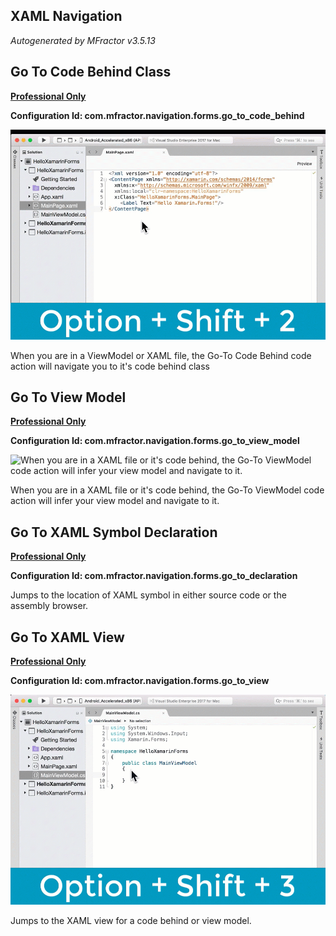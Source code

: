 ## XAML Navigation
*Autogenerated by MFractor v3.5.13*
## Go To Code Behind Class

**[Professional Only](https://www.mfractor.com/buy?utm_source=docs&utm_medium=professional_only)**

**Configuration Id: com.mfractor.navigation.forms.go_to_code_behind**


![When you are in a ViewModel or XAML file, the Go-To Code Behind code action will navigate you to it's code behind class](/img/code-actions/xaml/navigate/go-to-code-behind.gif)

When you are in a ViewModel or XAML file, the Go-To Code Behind code action will navigate you to it's code behind class


## Go To View Model

**[Professional Only](https://www.mfractor.com/buy?utm_source=docs&utm_medium=professional_only)**

**Configuration Id: com.mfractor.navigation.forms.go_to_view_model**


![When you are in a XAML file or it's code behind, the Go-To ViewModel code action will infer your view model and navigate to it.](/img/code-actions/xaml/navigate/go-to-view-model.gif)

When you are in a XAML file or it's code behind, the Go-To ViewModel code action will infer your view model and navigate to it.


## Go To XAML Symbol Declaration

**[Professional Only](https://www.mfractor.com/buy?utm_source=docs&utm_medium=professional_only)**

**Configuration Id: com.mfractor.navigation.forms.go_to_declaration**

Jumps to the location of XAML symbol in either source code or the assembly browser.


## Go To XAML View

**[Professional Only](https://www.mfractor.com/buy?utm_source=docs&utm_medium=professional_only)**

**Configuration Id: com.mfractor.navigation.forms.go_to_view**


![When you are in a ViewModel or code-behind, the Go-To Code XAML View code action will navigate you to it's XAML view.](/img/code-actions/xaml/navigate/go-to-xaml-view.gif)

Jumps to the XAML view for a code behind or view model.


